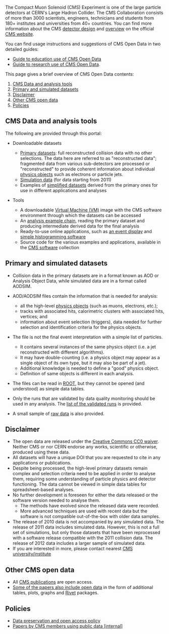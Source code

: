 The Compact Muon Solenoid (CMS) Experiment is one of the large particle detectors at CERN's Large Hadron Collider. The CMS Collaboration consists of more than 3000 scientists, engineers, technicians and students from 180+ institutes and universities from 40+ countries. You can find more information about the CMS [detector design](https://cms.cern/news/cms-detector-design) and [overview](https://cms.cern/news/detector-overview) on the official [CMS website](https://cms.cern).

You can find usage instructions and suggestions of CMS Open Data in two detailed guides:
- [Guide to education use of CMS Open Data](/docs/cms-guide-to-education-use-of-cms-open-data)
- [Guide to research use of CMS Open Data](/docs/cms-guide-to-education-use-of-cms-open-data).

This page gives a brief overview of CMS Open Data contents:

1. [CMS Data and analysis tools](#cms-data)
2. [Primary and simulated datasets](#primary)
3. [Disclaimer](#disclaimer)
4. [Other CMS open data](#other)
5. [Policies](#policies)

## <a name="cms-data">CMS Data and analysis tools</a>

The following are provided through this portal:

* Downloadable datasets
    * [Primary datasets](/search?page=1&size=20&subtype=Collision&type=Dataset&experiment=CMS): full reconstructed collision data with no other selections. The data here are referred to as "reconstructed data"; fragmented data from various sub-detectors are processed or "reconstructed" to provide coherent information about individual [physics objects](/docs/cms-physics-objects-2011) such as electrons or particle jets.
    * [Simulation data](/search?page=1&size=20&subtype=Simulated&type=Dataset&experiment=CMS) (for data starting from 2011)
    * Examples of [simplified datasets](/search?page=1&size=20&subtype=Derived&type=Dataset&experiment=CMS) derived from the primary ones for use in different applications and analyses

* Tools
    * A downloadable [Virtual Machine (VM)](/docs/cms-2011-virtual-machines-how-to-install) image with the CMS software environment through which the datasets can be accessed
    * An [analysis example chain](/docs/getting-started-with-cms-2011-open-data), reading the primary dataset and producing intermediate derived data for the final analysis
    * Ready-to-use online applications, such as [an event display](/visualise/events/cms) and [simple histogramming software](/visualise/histograms/cms)
    * Source code for the various examples and applications, available in the [CMS software](/search?page=1&size=20&q=&type=Software&experiment=CMS) collection

## <a name="primary">Primary and simulated datasets</a>

* Collision data in the primary datasets are in a format known as AOD or Analysis Object Data, while simulated data are in a format called AODSIM.
* AOD/AODSIM files contain the information that is needed for analysis:
    * all the high-level [physics objects](/docs/cms-physics-objects-2011) (such as muons, electrons, etc.);
    * tracks with associated hits, calorimetric clusters with associated hits, vertices; and
    * information about event selection (triggers), data needed for further selection and identification criteria for the physics objects.

* The file is not the final event interpretation with a simple list of particles.
    * It contains several instances of the same physics object (i.e. a jet reconstructed with different algorithms).
    * It may have double-counting (i.e. a physics object may appear as a single object of its own type, but it may also be part of a jet).
    * Additional knowledge is needed to define a "good" physics object.
    * Definition of same objects is different in each analysis.

* The files can be read in [ROOT](http://root.cern.ch/), but they cannot be opened (and understood) as simple data tables.
* Only the runs that are validated by data quality monitoring should be used in any analysis. The [list of the validated runs](/search?page=1&size=20&q="CMS%20list%20of%20validated%20runs") is provided.
* A small sample of [raw data](/search?page=1&size=20&q=&experiment=CMS&file_type=raw) is also provided.

## <a name="disclaimer">Disclaimer</a>

* The open data are released under the [Creative Commons CC0 waiver](http://creativecommons.org/publicdomain/zero/1.0/). Neither CMS or nor CERN endorse any works, scientific or otherwise, produced using these data.
* All datasets will have a unique DOI that you are requested to cite in any applications or publications.
* Despite being processed, the high-level primary datasets remain complex and selection criteria need to be applied in order to analyse them, requiring some understanding of particle physics and detector functioning. The data cannot be viewed in simple data tables for spreadsheet-based analyses.
* No further development is foreseen for either the data released or the software version needed to analyse them.
    * The methods have evolved since the released data were recorded.
    * More advanced techniques are used with recent data but the software is not compatible out-of-the-box with older data samples.
* The release of 2010 data is not accompanied by any simulated data. The release of 2011 data includes simulated data. However, this is not a full set of simulations, but only those datasets that have been reprocessed with a software release compatible with the 2011 collision data. The release of 2012 data includes a larger sample of simulated data.
* If you are interested in more, please contact nearest [CMS university/institute](https://cms.cern/content/cms-collaboration)

## <a name="other">Other CMS open data</a>

* All [CMS publications](http://cds.cern.ch/collection/CMS?ln=en) are open access.
* [Some of the papers also include open data](https://inspirehep.net/search?p=collaboration%3A%27CMS%27+and+520__9%3Ahepdata) in the form of additional tables, plots, graphs and [Rivet](https://rivet.hepforge.org/) packages.

## <a name="policies">Policies</a>

* [Data preservation and open access policy](/record/411)
* [Papers by CMS members using public data [internal]](https://cms-docdb.cern.ch/cgi-bin/DocDB/ShowDocument?docid=12242)
